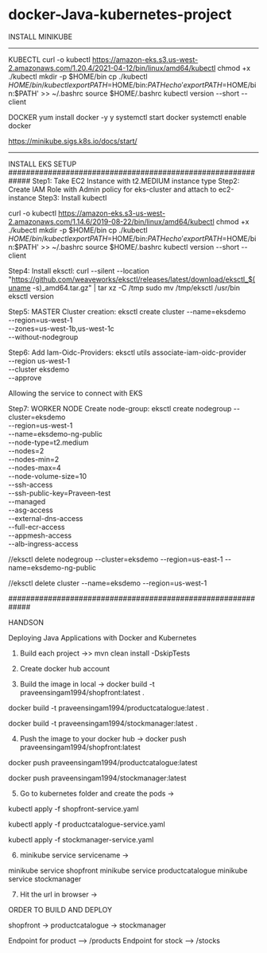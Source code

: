    # docker-Java-kubernetes-project


INSTALL MINIKUBE 
***********************************************************

KUBECTL
curl -o kubectl https://amazon-eks.s3.us-west-2.amazonaws.com/1.20.4/2021-04-12/bin/linux/amd64/kubectl
chmod +x ./kubectl
mkdir -p $HOME/bin
cp ./kubectl $HOME/bin/kubectl
export PATH=$HOME/bin:$PATH
echo 'export PATH=$HOME/bin:$PATH' >> ~/.bashrc
source $HOME/.bashrc
kubectl version --short --client

DOCKER
yum install docker -y y
systemctl  start docker
systemctl enable docker

https://minikube.sigs.k8s.io/docs/start/
***********************************************************



INSTALL EKS SETUP
#############################################################
Step1: Take EC2 Instance with t2.MEDIUM instance type
Step2: Create IAM Role with Admin policy for eks-cluster and attach to ec2-instance
Step3: Install kubectl

curl -o kubectl https://amazon-eks.s3-us-west-2.amazonaws.com/1.14.6/2019-08-22/bin/linux/amd64/kubectl
chmod +x ./kubectl
mkdir -p $HOME/bin
cp ./kubectl $HOME/bin/kubectl
export PATH=$HOME/bin:$PATH
echo 'export PATH=$HOME/bin:$PATH' >> ~/.bashrc
source $HOME/.bashrc
kubectl version --short --client

Step4: Install eksctl:
curl --silent --location "https://github.com/weaveworks/eksctl/releases/latest/download/eksctl_$(uname -s)_amd64.tar.gz" | tar xz -C /tmp
sudo mv /tmp/eksctl /usr/bin
eksctl version

Step5: MASTER Cluster creation:
eksctl create cluster --name=eksdemo \
                  --region=us-west-1 \
                  --zones=us-west-1b,us-west-1c \
                  --without-nodegroup 

Step6: Add Iam-Oidc-Providers:
eksctl utils associate-iam-oidc-provider \
    --region us-west-1 \
    --cluster eksdemo \
    --approve 

Allowing the service to connect with EKS


Step7: WORKER NODE Create node-group:
eksctl create nodegroup --cluster=eksdemo \
                   --region=us-west-1 \
                   --name=eksdemo-ng-public \
                   --node-type=t2.medium \
                   --nodes=2 \
                   --nodes-min=2 \
                   --nodes-max=4 \
                   --node-volume-size=10 \
                   --ssh-access \
                   --ssh-public-key=Praveen-test \
                   --managed \
                   --asg-access \
                   --external-dns-access \
                   --full-ecr-access \
                   --appmesh-access \
                   --alb-ingress-access	


 
//eksctl delete nodegroup --cluster=eksdemo --region=us-east-1 --name=eksdemo-ng-public



//eksctl delete cluster --name=eksdemo    --region=us-west-1	




#############################################################


HANDSON


Deploying Java Applications with Docker and Kubernetes

1) Build each project ->> mvn clean install -DskipTests

2) Create docker hub account

3) Build the image in local -> docker build -t praveensingam1994/shopfront:latest .

docker build -t praveensingam1994/productcatalogue:latest .

docker build -t praveensingam1994/stockmanager:latest .

4) Push the image to your docker hub -> docker push praveensingam1994/shopfront:latest 

docker push praveensingam1994/productcatalogue:latest

docker push praveensingam1994/stockmanager:latest

5) Go to kubernetes folder and create the pods -> 

kubectl apply -f shopfront-service.yaml

kubectl apply -f productcatalogue-service.yaml

kubectl apply -f stockmanager-service.yaml

6) minikube service servicename  -> 

minikube service shopfront
minikube service productcatalogue
minikube service stockmanager

7) Hit the url in browser -> 

ORDER TO BUILD AND DEPLOY 

shopfront -> productcatalogue -> stockmanager

Endpoint for product --> /products
Endpoint for stock --> /stocks



